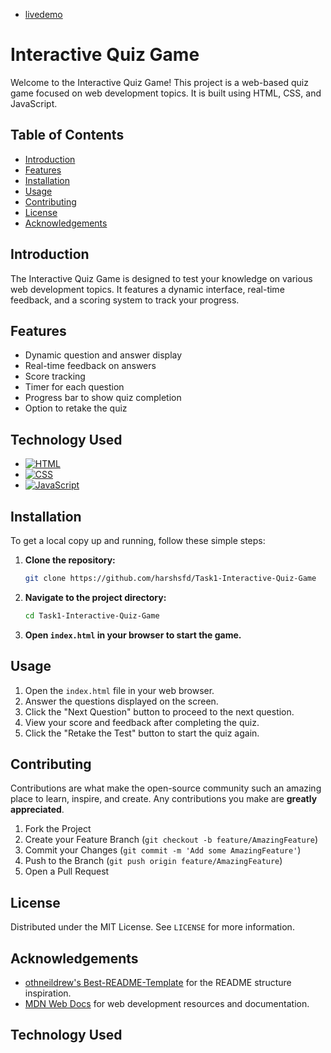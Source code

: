 - [livedemo](https://harshsfd.github.io/Task1-Interactive-Quiz-Game/)
# Interactive Quiz Game

Welcome to the Interactive Quiz Game! This project is a web-based quiz game focused on web development topics. It is built using HTML, CSS, and JavaScript.

## Table of Contents

- [Introduction](#introduction)
- [Features](#features)
- [Installation](#installation)
- [Usage](#usage)
- [Contributing](#contributing)
- [License](#license)
- [Acknowledgements](#acknowledgements)

## Introduction

The Interactive Quiz Game is designed to test your knowledge on various web development topics. It features a dynamic interface, real-time feedback, and a scoring system to track your progress.

## Features

- Dynamic question and answer display
- Real-time feedback on answers
- Score tracking
- Timer for each question
- Progress bar to show quiz completion
- Option to retake the quiz
  
## Technology Used
* [![HTML](assets/html-logo.png)](https://developer.mozilla.org/en-US/docs/Web/HTML)
* [![CSS](assets/css-logo.png)](https://developer.mozilla.org/en-US/docs/web/CSS)
* [![JavaScript](assets/javascript-logo.png)](https://developer.mozilla.org/en-US/docs/Web/JavaScript)
  
## Installation

To get a local copy up and running, follow these simple steps:

1. **Clone the repository:**
    ```bash
    git clone https://github.com/harshsfd/Task1-Interactive-Quiz-Game
    ```

2. **Navigate to the project directory:**
    ```bash
    cd Task1-Interactive-Quiz-Game
    ```

3. **Open `index.html` in your browser to start the game.**

## Usage

1. Open the `index.html` file in your web browser.
2. Answer the questions displayed on the screen.
3. Click the "Next Question" button to proceed to the next question.
4. View your score and feedback after completing the quiz.
5. Click the "Retake the Test" button to start the quiz again.

## Contributing

Contributions are what make the open-source community such an amazing place to learn, inspire, and create. Any contributions you make are **greatly appreciated**.

1. Fork the Project
2. Create your Feature Branch (`git checkout -b feature/AmazingFeature`)
3. Commit your Changes (`git commit -m 'Add some AmazingFeature'`)
4. Push to the Branch (`git push origin feature/AmazingFeature`)
5. Open a Pull Request

## License

Distributed under the MIT License. See `LICENSE` for more information.

## Acknowledgements

- [othneildrew's Best-README-Template](https://github.com/othneildrew/Best-README-Template) for the README structure inspiration.
- [MDN Web Docs](https://developer.mozilla.org/) for web development resources and documentation.


## Technology Used
[Html.com]: https://img.shields.io/badge/HTML-FF2D20?style=for-thebadge&logo=html&logoColor=white
[HTML-url]: https://html.com/
[CSS.com]: https://img.shields.io/badge/css-0769AD?style=for-the-badge&logo=css&logoColor=white
[CSS-url]: https://css.com/ 
[JavaScript.js]: https://img.shields.io/badge/JavaScript.js-35495E?style=for-the-badge&logo=JavaScriptdotjs&logoColor=4FC08D
[JavaScript-url]: https://JavaScript.com/
